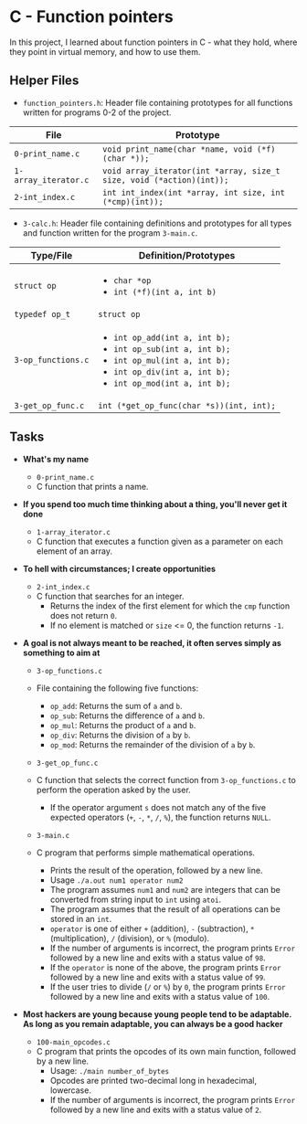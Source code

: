 # C - Function pointers
In this project, I learned about function pointers in C - what they hold, where they point in virtual memory, and how to use them.

## Helper Files

* `function_pointers.h`: Header file containing prototypes for all functions written for programs 0-2 of the project.

| File                 | Prototype                                                            |
| -------------------- | -------------------------------------------------------------------- |
| `0-print_name.c`     | `void print_name(char *name, void (*f)(char *));`                    |
| `1-array_iterator.c` | `void array_iterator(int *array, size_t size, void (*action)(int));` |
| `2-int_index.c`      | `int int_index(int *array, int size, int (*cmp)(int));`              |

* `3-calc.h`: Header file containing definitions and prototypes for all types and function written for the program `3-main.c`.

| Type/File          | Definition/Prototypes                                        |
| ------------------ | ------------------------------------------------------------ |
| `struct op`        | <ul><li>`char *op`</li><li>`int (*f)(int a, int b)`</li><ul> |
| `typedef op_t`     | `struct op`                                                  |
| `3-op_functions.c` | <ul><li>`int op_add(int a, int b);`</li><li>`int op_sub(int a, int b);`</li><li>`int op_mul(int a, int b);`</li><li>`int op_div(int a, int b);`</li><li>`int op_mod(int a, int b);`</li></ul>                                            |
| `3-get_op_func.c`  | `int (*get_op_func(char *s))(int, int);`                     |

## Tasks
* **What's my name**
  * `0-print_name.c`
  *  C function that prints a name.

* **If you spend too much time thinking about a thing, you'll never get it done**
  * `1-array_iterator.c`
  * C function that executes a function given as a parameter on each element of an array.

* **To hell with circumstances; I create opportunities**
  * `2-int_index.c`
  * C function that searches for an integer.
    * Returns the index of the first element for which the `cmp` function does not return `0`.
    * If no element is matched or `size` <= 0, the function returns `-1`.

* **A goal is not always meant to be reached, it often serves simply as something to aim at**
  * `3-op_functions.c`
  * File containing the following five functions:
    * `op_add`: Returns the sum of `a` and `b`.
    * `op_sub`: Returns the difference of `a` and `b`.
    * `op_mul`: Returns the product of `a` and `b`.
    * `op_div`: Returns the division of `a` by `b`.
    * `op_mod`: Returns the remainder of the division of `a` by `b`.

  * `3-get_op_func.c`
  * C function that selects the correct function from `3-op_functions.c` to perform the operation asked by the user.
    * If the operator argument `s` does not match any of the five expected operators (`+`, `-`, `*`, `/`, `%`), the function returns `NULL`.

  * `3-main.c`
  * C program that performs simple mathematical operations.
    * Prints the result of the operation, followed by a new line.
    * Usage `./a.out num1 operator num2`
    * The program assumes `num1` and `num2` are integers that can be converted from string input to `int` using `atoi`.
    * The program assumes that the result of all operations can be stored in an `int`.
    * `operator` is one of either `+` (addition), `-` (subtraction), `*` (multiplication), `/` (division), or `%` (modulo).
    * If the number of arguments is incorrect, the program prints `Error` followed by a new line and exits with a status value of `98`.
    * If the `operator` is none of the above, the program prints `Error` followed by a new line and exits with a status value of `99`.
    * If the user tries to divide (`/` or `%`) by `0`, the program prints `Error` followed by a new line and exits with a status value of `100`.

* **Most hackers are young because young people tend to be adaptable. As long as you remain adaptable, you can always be a good hacker**
  * `100-main_opcodes.c`
  * C program that prints the opcodes of its own main function, followed by a new line.
    * Usage: `./main number_of_bytes`
    * Opcodes are printed two-decimal long in hexadecimal, lowercase.
    * If the number of arguments is incorrect, the program prints `Error` followed by a new line and exits with a status value of `2`.
